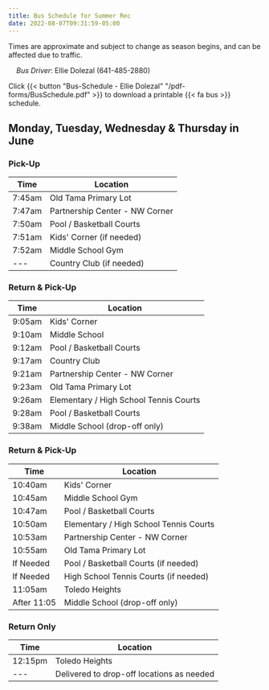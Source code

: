 ```yaml
---
title: Bus Schedule for Summer Rec
date: 2022-08-07T09:31:59-05:00
---
```


Times are approximate and subject to change as season begins, and can be affected due to traffic.

&nbsp;&nbsp;&nbsp;&nbsp;_Bus Driver_: Ellie Dolezal (641-485-2880)

Click {{< button "Bus-Schedule - Ellie Dolezal" "/pdf-forms/BusSchedule.pdf" >}} to download a printable {{< fa bus >}} schedule.


## Monday, Tuesday, Wednesday & Thursday in June

### Pick-Up

| Time        | Location                       |
| ---         | ---                            |
| 7:45am      | Old Tama Primary Lot           |
| 7:47am      | Partnership Center - NW Corner |
| 7:50am      | Pool / Basketball Courts       |
| 7:51am      | Kids' Corner (if needed)       |
| 7:52am      | Middle School Gym              |
| ---         | Country Club (if needed)       |


### Return & Pick-Up

| Time        | Location                               |
| ---         | ---                                    |
| 9:05am      | Kids' Corner                           |
| 9:10am      | Middle School                          |
| 9:12am      | Pool / Basketball Courts               |
| 9:17am      | Country Club                           |
| 9:21am      | Partnership Center - NW Corner         |
| 9:23am      | Old Tama Primary Lot                   |
| 9:26am      | Elementary / High School Tennis Courts |
| 9:28am      | Pool / Basketball Courts               |
| 9:38am      | Middle School (drop-off only)          |


### Return & Pick-Up

| Time        | Location                                |
| ---         | ---                                     |
| 10:40am     | Kids' Corner                            |
| 10:45am     | Middle School Gym                       |
| 10:47am     | Pool / Basketball Courts                |
| 10:50am     | Elementary / High School Tennis Courts  |
| 10:53am     | Partnership Center - NW Corner          |
| 10:55am     | Old Tama Primary Lot                    |
| If Needed   | Pool / Basketball Courts (if needed)    |
| If Needed   | High School Tennis Courts (if needed)   |
| 11:05am     | Toledo Heights                          |
| After 11:05 | Middle School (drop-off only)           |


### Return Only

| Time        | Location                                  |
| ---         | ---                                       |
| 12:15pm     | Toledo Heights                            |
| ---         | Delivered to drop-off locations as needed |
